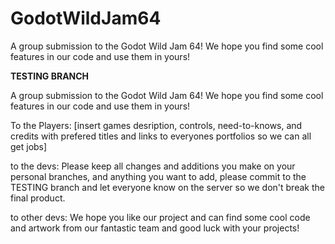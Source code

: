 # GodotWildJam64
A group submission to the Godot Wild Jam 64! We hope you find some cool features in our code and use them in yours!


**TESTING BRANCH**







A group submission to the Godot Wild Jam 64! We hope you find some cool features in our code and use them in yours!

To the Players: [insert games desription, controls, need-to-knows, and credits with prefered titles and links to everyones portfolios so we can all get jobs]

to the devs: Please keep all changes and additions you make on your personal branches, and anything you want to add, please commit to the TESTING branch and let everyone know on the server so we don't break the final product.

to other devs: We hope you like our project and can find some cool code and artwork from our fantastic team and good luck with your projects!
